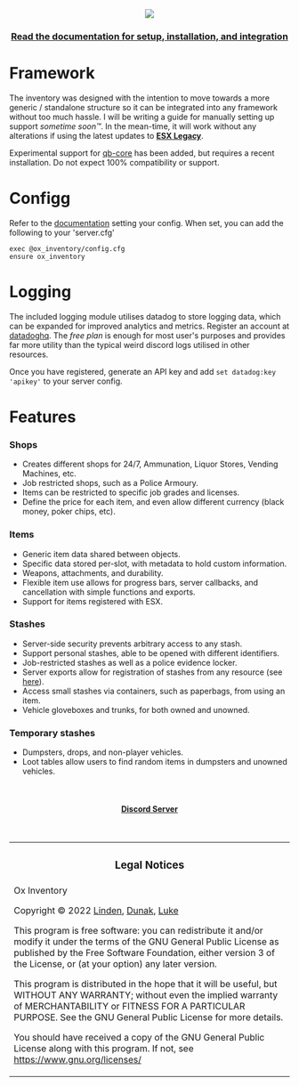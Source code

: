 <div align='center'><img src='https://user-images.githubusercontent.com/65407488/147992899-93998c0a-75fb-4055-8c06-8da8c49342d6.png'/></div>
<div align='center'><h3><a href='https://overextended.github.io/docs/ox_inventory/'>Read the documentation for setup, installation, and integration</a></h3></div>

# Framework

The inventory was designed with the intention to move towards a more generic / standalone structure so it can be integrated into any framework without too much hassle. I will be writing a guide for manually setting up support _sometime soon™_. In the mean-time, it will work without any alterations if using the latest updates to **[ESX Legacy](https://github.com/esx-framework/esx-legacy)**.

Experimental support for [qb-core](https://github.com/qbcore-framework/qb-core) has been added, but requires a recent installation. Do not expect 100% compatibility or support.

# Configg

Refer to the [documentation](https://overextended.github.io/docs/ox_inventory/) setting your config.
When set, you can add the following to your 'server.cfg'

```
exec @ox_inventory/config.cfg
ensure ox_inventory
```

# Logging

The included logging module utilises datadog to store logging data, which can be expanded for improved analytics and metrics. Register an account at [datadoghq](https://www.datadoghq.com/).
The _free plan_ is enough for most user's purposes and provides far more utility than the typical weird discord logs utilised in other resources.

Once you have registered, generate an API key and add `set datadog:key 'apikey'` to your server config.

# Features

### Shops

- Creates different shops for 24/7, Ammunation, Liquor Stores, Vending Machines, etc.
- Job restricted shops, such as a Police Armoury.
- Items can be restricted to specific job grades and licenses.
- Define the price for each item, and even allow different currency (black money, poker chips, etc).

### Items

- Generic item data shared between objects.
- Specific data stored per-slot, with metadata to hold custom information.
- Weapons, attachments, and durability.
- Flexible item use allows for progress bars, server callbacks, and cancellation with simple functions and exports.
- Support for items registered with ESX.

### Stashes

- Server-side security prevents arbitrary access to any stash.
- Support personal stashes, able to be opened with different identifiers.
- Job-restricted stashes as well as a police evidence locker.
- Server exports allow for registration of stashes from any resource (see [here](https://github.com/overextended/ox_inventory_examples/blob/main/server.lua)).
- Access small stashes via containers, such as paperbags, from using an item.
- Vehicle gloveboxes and trunks, for both owned and unowned.

### Temporary stashes

- Dumpsters, drops, and non-player vehicles.
- Loot tables allow users to find random items in dumpsters and unowned vehicles.

<br><div><h4 align='center'><a href='https://discord.gg/hmcmv3P7YW'>Discord Server</a></h4></div><br>

<table><tr><td><h3 align='center'>Legal Notices</h2></tr></td>
<tr><td>
Ox Inventory

Copyright © 2022 [Linden](https://github.com/thelindat), [Dunak](https://github.com/dunak-debug), [Luke](https://github.com/LukeWasTakenn)

This program is free software: you can redistribute it and/or modify
it under the terms of the GNU General Public License as published by
the Free Software Foundation, either version 3 of the License, or
(at your option) any later version.

This program is distributed in the hope that it will be useful,
but WITHOUT ANY WARRANTY; without even the implied warranty of
MERCHANTABILITY or FITNESS FOR A PARTICULAR PURPOSE. See the
GNU General Public License for more details.

You should have received a copy of the GNU General Public License
along with this program.
If not, see <https://www.gnu.org/licenses/>

</td></tr></table>

